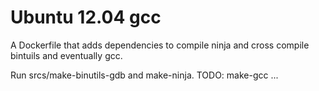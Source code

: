 # Ubuntu 12.04 gcc

A Dockerfile that adds dependencies to compile ninja and
cross compile bintuils and eventually gcc.

Run srcs/make-binutils-gdb and make-ninja. TODO: make-gcc ...
